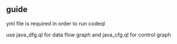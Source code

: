 ## guide
yml file is required in order to run codeql

use java_dfg.ql for data flow graph and java_cfg.ql for control graph
